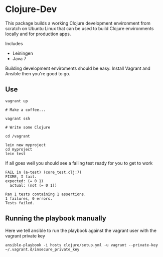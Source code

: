 # Clojure-Dev

This package builds a working Clojure development environment from scratch on Ubuntu Linux
that can be used to build Clojure environments locally and for production apps.

Includes

+ Leiningen
+ Java 7

Building development enviroments should be easy. Install Vagrant and Ansible then you're good to go.

## Use

```
vagrant up

# Make a coffee...

vagrant ssh

# Write some Clojure

cd /vagrant

lein new myproject
cd myproject
lein test
```

If all goes well you should see a failing test ready for you to get to work

```
FAIL in (a-test) (core_test.clj:7)
FIXME, I fail.
expected: (= 0 1)
  actual: (not (= 0 1))

Ran 1 tests containing 1 assertions.
1 failures, 0 errors.
Tests failed.
```

## Running the playbook manually

Here we tell ansible to run the playbook against the vagrant user with the vagrant private key

```
ansible-playbook -i hosts clojure/setup.yml -u vagrant --private-key ~/.vagrant.d/insecure_private_key
```
